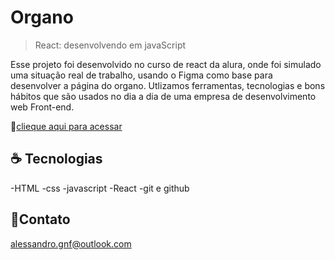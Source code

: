 # Organo

>React: desenvolvendo em javaScript

Esse projeto foi desenvolvido no curso de react da alura, onde foi simulado uma situação real de trabalho, usando o Figma como base para desenvolver a página do organo.
Utlizamos ferramentas, tecnologias e bons hábitos que são usados no dia a dia de uma empresa de desenvolvimento web Front-end.

🔗[clieque aqui para acessar](https://organo-swart.vercel.app)

## ☕ Tecnologias
-HTML
-css
-javascript
-React
-git e github

## 💬Contato

alessandro.gnf@outlook.com
